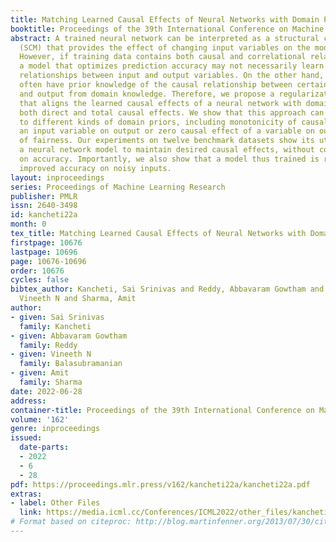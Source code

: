 ```yaml
---
title: Matching Learned Causal Effects of Neural Networks with Domain Priors
booktitle: Proceedings of the 39th International Conference on Machine Learning
abstract: A trained neural network can be interpreted as a structural causal model
  (SCM) that provides the effect of changing input variables on the model’s output.
  However, if training data contains both causal and correlational relationships,
  a model that optimizes prediction accuracy may not necessarily learn the true causal
  relationships between input and output variables. On the other hand, expert users
  often have prior knowledge of the causal relationship between certain input variables
  and output from domain knowledge. Therefore, we propose a regularization method
  that aligns the learned causal effects of a neural network with domain priors, including
  both direct and total causal effects. We show that this approach can generalize
  to different kinds of domain priors, including monotonicity of causal effect of
  an input variable on output or zero causal effect of a variable on output for purposes
  of fairness. Our experiments on twelve benchmark datasets show its utility in regularizing
  a neural network model to maintain desired causal effects, without compromising
  on accuracy. Importantly, we also show that a model thus trained is robust and gets
  improved accuracy on noisy inputs.
layout: inproceedings
series: Proceedings of Machine Learning Research
publisher: PMLR
issn: 2640-3498
id: kancheti22a
month: 0
tex_title: Matching Learned Causal Effects of Neural Networks with Domain Priors
firstpage: 10676
lastpage: 10696
page: 10676-10696
order: 10676
cycles: false
bibtex_author: Kancheti, Sai Srinivas and Reddy, Abbavaram Gowtham and Balasubramanian,
  Vineeth N and Sharma, Amit
author:
- given: Sai Srinivas
  family: Kancheti
- given: Abbavaram Gowtham
  family: Reddy
- given: Vineeth N
  family: Balasubramanian
- given: Amit
  family: Sharma
date: 2022-06-28
address:
container-title: Proceedings of the 39th International Conference on Machine Learning
volume: '162'
genre: inproceedings
issued:
  date-parts:
  - 2022
  - 6
  - 28
pdf: https://proceedings.mlr.press/v162/kancheti22a/kancheti22a.pdf
extras:
- label: Other Files
  link: https://media.icml.cc/Conferences/ICML2022/other_files/kancheti22a-supp.zip
# Format based on citeproc: http://blog.martinfenner.org/2013/07/30/citeproc-yaml-for-bibliographies/
---
```


